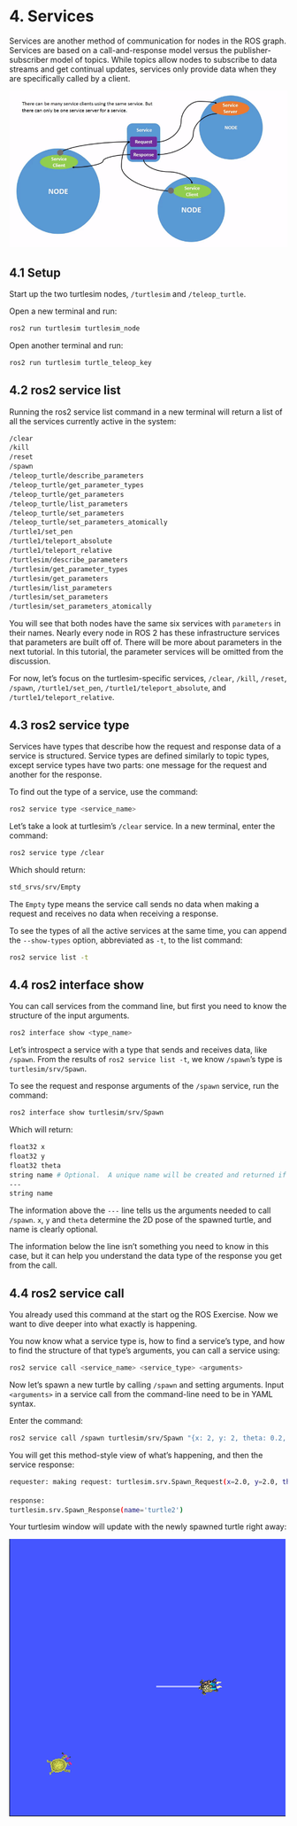 # 4. Services

Services are another method of communication for nodes in the ROS graph. Services are based on a call-and-response model versus the publisher-subscriber model of topics. While topics allow nodes to subscribe to data streams and get continual updates, services only provide data when they are specifically called by a client.

![Services](assets/service_multipleserviceclient.gif)

## 4.1 Setup

Start up the two turtlesim nodes, `/turtlesim` and `/teleop_turtle`.

Open a new terminal and run:
```bash
ros2 run turtlesim turtlesim_node
```

Open another terminal and run:

```bash
ros2 run turtlesim turtle_teleop_key
```

## 4.2 ros2 service list

Running the ros2 service list command in a new terminal will return a list of all the services currently active in the system:

```bash
/clear
/kill
/reset
/spawn
/teleop_turtle/describe_parameters
/teleop_turtle/get_parameter_types
/teleop_turtle/get_parameters
/teleop_turtle/list_parameters
/teleop_turtle/set_parameters
/teleop_turtle/set_parameters_atomically
/turtle1/set_pen
/turtle1/teleport_absolute
/turtle1/teleport_relative
/turtlesim/describe_parameters
/turtlesim/get_parameter_types
/turtlesim/get_parameters
/turtlesim/list_parameters
/turtlesim/set_parameters
/turtlesim/set_parameters_atomically
```

You will see that both nodes have the same six services with `parameters` in their names. Nearly every node in ROS 2 has these infrastructure services that parameters are built off of. There will be more about parameters in the next tutorial. In this tutorial, the parameter services will be omitted from the discussion.

For now, let’s focus on the turtlesim-specific services, `/clear`, `/kill`, `/reset`, `/spawn`, `/turtle1/set_pen`, `/turtle1/teleport_absolute`, and `/turtle1/teleport_relative`. 

## 4.3 ros2 service type

Services have types that describe how the request and response data of a service is structured. Service types are defined similarly to topic types, except service types have two parts: one message for the request and another for the response.

To find out the type of a service, use the command:

```bash
ros2 service type <service_name>
```

Let’s take a look at turtlesim’s `/clear` service. In a new terminal, enter the command:

```bash
ros2 service type /clear
```

Which should return:

```bash
std_srvs/srv/Empty
```

The `Empty` type means the service call sends no data when making a request and receives no data when receiving a response.

To see the types of all the active services at the same time, you can append the `--show-types` option, abbreviated as `-t`, to the list command:

```bash
ros2 service list -t
```

## 4.4 ros2 interface show

You can call services from the command line, but first you need to know the structure of the input arguments.

```bash
ros2 interface show <type_name>
```

Let’s introspect a service with a type that sends and receives data, like `/spawn`. From the results of `ros2 service list -t`, we know `/spawn`’s type is `turtlesim/srv/Spawn`.

To see the request and response arguments of the `/spawn` service, run the command:

```bash
ros2 interface show turtlesim/srv/Spawn
```

Which will return:

```bash
float32 x
float32 y
float32 theta
string name # Optional.  A unique name will be created and returned if this is empty
---
string name
```

The information above the `---` line tells us the arguments needed to call `/spawn`. `x`, `y` and `theta` determine the 2D pose of the spawned turtle, and name is clearly optional.

The information below the line isn’t something you need to know in this case, but it can help you understand the data type of the response you get from the call.

## 4.4 ros2 service call

You already used this command at the start og the ROS Exercise. Now we want to dive deeper into what exactly is happening.

You now know what a service type is, how to find a service’s type, and how to find the structure of that type’s arguments, you can call a service using:

```bash
ros2 service call <service_name> <service_type> <arguments>
```

Now let’s spawn a new turtle by calling `/spawn` and setting arguments. Input `<arguments>` in a service call from the command-line need to be in YAML syntax.

Enter the command:

```bash
ros2 service call /spawn turtlesim/srv/Spawn "{x: 2, y: 2, theta: 0.2, name: ''}"
```

You will get this method-style view of what’s happening, and then the service response:

```bash
requester: making request: turtlesim.srv.Spawn_Request(x=2.0, y=2.0, theta=0.2, name='')

response:
turtlesim.srv.Spawn_Response(name='turtle2')
```

Your turtlesim window will update with the newly spawned turtle right away:

![Spawn Turtle](assets/service_spawn_turtle.png)